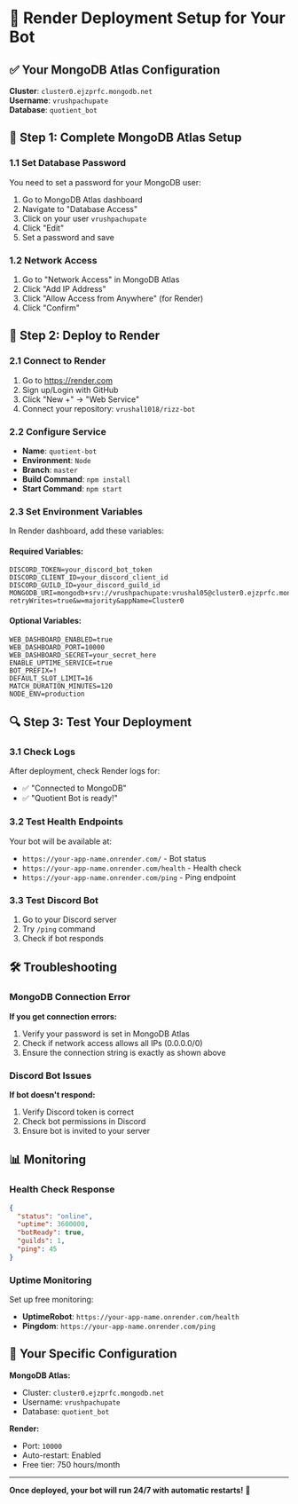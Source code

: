 # 🚀 Render Deployment Setup for Your Bot

## ✅ Your MongoDB Atlas Configuration

**Cluster**: `cluster0.ejzprfc.mongodb.net`  
**Username**: `vrushpachupate`  
**Database**: `quotient_bot`

## 🔧 Step 1: Complete MongoDB Atlas Setup

### 1.1 Set Database Password
You need to set a password for your MongoDB user:
1. Go to MongoDB Atlas dashboard
2. Navigate to "Database Access"
3. Click on your user `vrushpachupate`
4. Click "Edit"
5. Set a password and save

### 1.2 Network Access
1. Go to "Network Access" in MongoDB Atlas
2. Click "Add IP Address"
3. Click "Allow Access from Anywhere" (for Render)
4. Click "Confirm"

## 🚀 Step 2: Deploy to Render

### 2.1 Connect to Render
1. Go to https://render.com
2. Sign up/Login with GitHub
3. Click "New +" → "Web Service"
4. Connect your repository: `vrushal1018/rizz-bot`

### 2.2 Configure Service
- **Name**: `quotient-bot`
- **Environment**: `Node`
- **Branch**: `master`
- **Build Command**: `npm install`
- **Start Command**: `npm start`

### 2.3 Set Environment Variables
In Render dashboard, add these variables:

#### **Required Variables:**
```
DISCORD_TOKEN=your_discord_bot_token
DISCORD_CLIENT_ID=your_discord_client_id
DISCORD_GUILD_ID=your_discord_guild_id
MONGODB_URI=mongodb+srv://vrushpachupate:vrushal05@cluster0.ejzprfc.mongodb.net/quotient_bot?retryWrites=true&w=majority&appName=Cluster0
```

#### **Optional Variables:**
```
WEB_DASHBOARD_ENABLED=true
WEB_DASHBOARD_PORT=10000
WEB_DASHBOARD_SECRET=your_secret_here
ENABLE_UPTIME_SERVICE=true
BOT_PREFIX=!
DEFAULT_SLOT_LIMIT=16
MATCH_DURATION_MINUTES=120
NODE_ENV=production
```

## 🔍 Step 3: Test Your Deployment

### 3.1 Check Logs
After deployment, check Render logs for:
- ✅ "Connected to MongoDB"
- ✅ "Quotient Bot is ready!"

### 3.2 Test Health Endpoints
Your bot will be available at:
- `https://your-app-name.onrender.com/` - Bot status
- `https://your-app-name.onrender.com/health` - Health check
- `https://your-app-name.onrender.com/ping` - Ping endpoint

### 3.3 Test Discord Bot
1. Go to your Discord server
2. Try `/ping` command
3. Check if bot responds

## 🛠️ Troubleshooting

### MongoDB Connection Error
**If you get connection errors:**
1. Verify your password is set in MongoDB Atlas
2. Check if network access allows all IPs (0.0.0.0/0)
3. Ensure the connection string is exactly as shown above

### Discord Bot Issues
**If bot doesn't respond:**
1. Verify Discord token is correct
2. Check bot permissions in Discord
3. Ensure bot is invited to your server

## 📊 Monitoring

### Health Check Response
```json
{
  "status": "online",
  "uptime": 3600000,
  "botReady": true,
  "guilds": 1,
  "ping": 45
}
```

### Uptime Monitoring
Set up free monitoring:
- **UptimeRobot**: `https://your-app-name.onrender.com/health`
- **Pingdom**: `https://your-app-name.onrender.com/ping`

## 🎯 Your Specific Configuration

**MongoDB Atlas:**
- Cluster: `cluster0.ejzprfc.mongodb.net`
- Username: `vrushpachupate`
- Database: `quotient_bot`

**Render:**
- Port: `10000`
- Auto-restart: Enabled
- Free tier: 750 hours/month

---

**Once deployed, your bot will run 24/7 with automatic restarts!** 🎉

